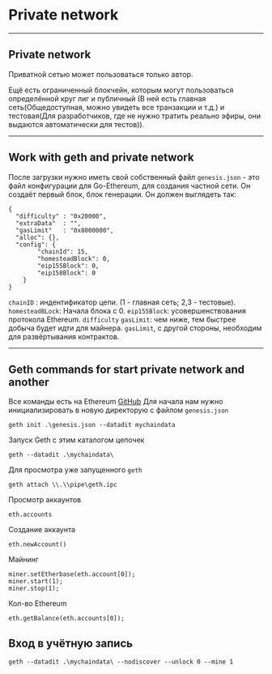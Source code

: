 # Private network

<hr>

## Private network 
Приватной сетью может пользоваться только автор. 

Ещё есть ограниченный блокчейн, которым могут пользоваться определённой круг лиг и публичный (В ней есть главная сеть(Общедоступная, можно увидеть все транзакции и т.д.) и тестовая(Для разработчиков, где не нужно тратить реально эфиры, они выдаются автоматически для тестов)).

<hr>

## Work with geth and private network
После загрузки нужно иметь свой собственный файл `genesis.json` - это файл конфигурации для Go-Ethereum, для создания частной сети. Он создаёт первый блок, блок генерации. Он должен выглядеть так:

```
{
  "difficulty" : "0x20000",
  "extraData"  : "",
  "gasLimit"   : "0x8000000",
  "alloc": {},
  "config": {
        "chainId": 15,
        "homesteadBlock": 0,
        "eip155Block": 0,
        "eip158Block": 0
    }
}
```

`chainID` : индентификатор цепи. (1 - главная сеть; 2,3 - тестовые).
`homesteadBLock`: Начала блока с 0.
`eip155Block`: усовершенствования протокола Ethereum.
`difficulty` `gasLimit`: чем ниже, тем быстрее добыча будет идти для майнера. `gasLimit`, с другой стороны, необходим для развёртывания контрактов.

<hr>

## Geth commands for start private network and another

Все команды есть на Ethereum [GitHub](https://github.com/ethereum/wiki/wiki/JSON-RPC)
Для начала нам нужно инициализировать в новую директорую с файлом `genesis.json`

```
geth init .\genesis.json --datadit mychaindata
```

Запуск Geth с этим каталогом цепочек
```
geth --datadit .\mychaindata\
```

Для просмотра уже запущенного `geth`
```
geth attach \\.\\pipe\geth.ipc
```

Просмотр аккаунтов
```
eth.accounts
```

Создание аккаунта
```
eth.newAccount()
```

Майнинг
```
miner.setEtherbase(eth.account[0]);
miner.start(1);
miner.stop(1);
```

Кол-во Ethereum
```
eth.getBalance(eth.accounts[0]);
```

## Вход в учётную запись

```
geth --datadit .\mychaindata\ --nodiscover --unlock 0 --mine 1
```